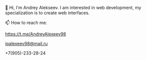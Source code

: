👋 
Hi, I'm Andrey Alekseev. I am interested in web development, my specialization is to create web interfaces.

📫 How to reach me:

https://t.me/AndreyAlexeev98

ipalexeev98@mail.ru

+7(905)-233-28-24


<!---
AndreyAlexeev98/AndreyAlexeev98 is a ✨ special ✨ repository because its `README.md` (this file) appears on your GitHub profile.
You can click the Preview link to take a look at your changes.
--->
